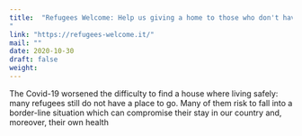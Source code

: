 ```yaml
---
title:  "Refugees Welcome: Help us giving a home to those who don't have it
"
link: "https://refugees-welcome.it/"
mail: ""
date: 2020-10-30
draft: false
weight: 
---
```


The Covid-19 worsened the difficulty to find a house where living safely: many refugees still do not have a place to go.
Many of them risk to fall into a border-line situation which can compromise their stay in our country and, moreover, their own health
